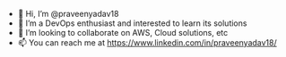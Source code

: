- 👋 Hi, I’m @praveenyadav18
- 👀 I’m a DevOps enthusiast and interested to learn its solutions
- 💞️ I’m looking to collaborate on AWS, Cloud solutions, etc
- 📫 You can reach me at https://www.linkedin.com/in/praveenyadav18/

<!---
praveenyadav18/praveenyadav18 is a ✨ special ✨ repository because its `README.md` (this file) appears on your GitHub profile.
You can click the Preview link to take a look at your changes.
--->
